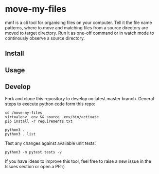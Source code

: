 # move-my-files

mmf is a cli tool for organising files on your computer. Tell it the file name patterns, where to move and matching files from a source directory are moved to target directory. Run it as one-off command or in watch mode to continously observe a source directory.

## Install

## Usage

## Develop

Fork and clone this repository to develop on latest master branch. General steps to execute python code form this repo:

```
cd /move-my-files
virtualenv .env && source .env/bin/activate
pip install -r requirements.txt

python3 .
python3 . list
```

Test any changes against available unit tests:

```
python3 -m pytest tests -v
```

If you have ideas to improve this tool, feel free to raise a new issue in the Issues section or open a PR :)
